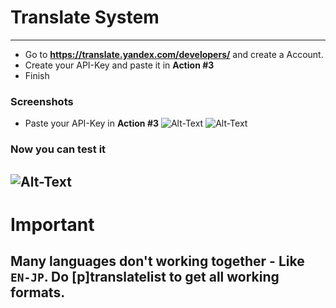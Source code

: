 # Translate System
_____

- Go to **https://translate.yandex.com/developers/** and create a Account.
- Create your API-Key and paste it in **Action #3**
- Finish

### Screenshots

* Paste your API-Key in **Action #3**
![Alt-Text](https://madebyme.s-ul.eu/VottJRnJ)
![Alt-Text](https://madebyme.s-ul.eu/xEQ5zmbR)
### Now you can test it
![Alt-Text](https://madebyme.s-ul.eu/kd2BbtiR)
--------
# Important
## Many languages don't working together - Like `EN-JP`. Do **[p]translatelist** to get all working formats.
